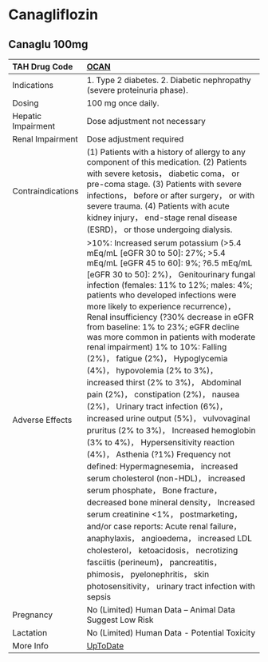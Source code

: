 # Canagliflozin

## Canaglu 100mg

| TAH Drug Code      | [OCAN](https://www.tahsda.org.tw/drugs/hissearch.php?drug_code=OCAN)                                                                                                                                                                                                                                                                                                                                                                                                                                                                                                                                                                                                                                                                                                                                                                                                                                                                                                                                                                                                                                                                                                                                                                                                        |
|:-------------------|:----------------------------------------------------------------------------------------------------------------------------------------------------------------------------------------------------------------------------------------------------------------------------------------------------------------------------------------------------------------------------------------------------------------------------------------------------------------------------------------------------------------------------------------------------------------------------------------------------------------------------------------------------------------------------------------------------------------------------------------------------------------------------------------------------------------------------------------------------------------------------------------------------------------------------------------------------------------------------------------------------------------------------------------------------------------------------------------------------------------------------------------------------------------------------------------------------------------------------------------------------------------------------|
| Indications        | 1. Type 2 diabetes. 2. Diabetic nephropathy (severe proteinuria phase).                                                                                                                                                                                                                                                                                                                                                                                                                                                                                                                                                                                                                                                                                                                                                                                                                                                                                                                                                                                                                                                                                                                                                                                                     |
| Dosing             | 100 mg once daily.                                                                                                                                                                                                                                                                                                                                                                                                                                                                                                                                                                                                                                                                                                                                                                                                                                                                                                                                                                                                                                                                                                                                                                                                                                                          |
| Hepatic Impairment | Dose adjustment not necessary                                                                                                                                                                                                                                                                                                                                                                                                                                                                                                                                                                                                                                                                                                                                                                                                                                                                                                                                                                                                                                                                                                                                                                                                                                               |
| Renal Impairment   | Dose adjustment required                                                                                                                                                                                                                                                                                                                                                                                                                                                                                                                                                                                                                                                                                                                                                                                                                                                                                                                                                                                                                                                                                                                                                                                                                                                    |
| Contraindications  | (1) Patients with a history of allergy to any component of this medication. (2) Patients with severe ketosis， diabetic coma， or pre-coma stage. (3) Patients with severe infections， before or after surgery， or with severe trauma. (4) Patients with acute kidney injury， end-stage renal disease (ESRD)， or those undergoing dialysis.                                                                                                                                                                                                                                                                                                                                                                                                                                                                                                                                                                                                                                                                                                                                                                                                                                                                                                                             |
| Adverse Effects    | >10%: Increased serum potassium (>5.4 mEq/mL [eGFR 30 to 50]: 27%; >5.4 mEq/mL [eGFR 45 to 60]: 9%; ?6.5 mEq/mL [eGFR 30 to 50]: 2%)， Genitourinary fungal infection (females: 11% to 12%; males: 4%; patients who developed infections were more likely to experience recurrence)， Renal insufficiency (?30% decrease in eGFR from baseline: 1% to 23%; eGFR decline was more common in patients with moderate renal impairment) 1% to 10%: Falling (2%)， fatigue (2%)， Hypoglycemia (4%)， hypovolemia (2% to 3%)， increased thirst (2% to 3%)， Abdominal pain (2%)， constipation (2%)， nausea (2%)， Urinary tract infection (6%)， increased urine output (5%)， vulvovaginal pruritus (2% to 3%)， Increased hemoglobin (3% to 4%)， Hypersensitivity reaction (4%)， Asthenia (?1%) Frequency not defined: Hypermagnesemia， increased serum cholesterol (non-HDL)， increased serum phosphate， Bone fracture， decreased bone mineral density， Increased serum creatinine <1%， postmarketing， and/or case reports: Acute renal failure， anaphylaxis， angioedema， increased LDL cholesterol， ketoacidosis， necrotizing fasciitis (perineum)， pancreatitis， phimosis， pyelonephritis， skin photosensitivity， urinary tract infection with sepsis |
| Pregnancy          | No (Limited) Human Data – Animal Data Suggest Low Risk                                                                                                                                                                                                                                                                                                                                                                                                                                                                                                                                                                                                                                                                                                                                                                                                                                                                                                                                                                                                                                                                                                                                                                                                                      |
| Lactation          | No (Limited) Human Data - Potential Toxicity                                                                                                                                                                                                                                                                                                                                                                                                                                                                                                                                                                                                                                                                                                                                                                                                                                                                                                                                                                                                                                                                                                                                                                                                                                |
| More Info          | [UpToDate](https://www.uptodate.com/contents/canagliflozin-drug-information)                                                                                                                                                                                                                                                                                                                                                                                                                                                                                                                                                                                                                                                                                                                                                                                                                                                                                                                                                                                                                                                                                                                                                                                                |

